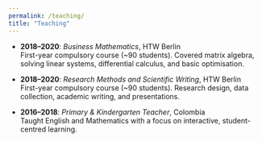 ```yaml
---
permalink: /teaching/
title: "Teaching"
---
```


- **2018–2020**: *Business Mathematics*, HTW Berlin  
  First-year compulsory course (~90 students). Covered matrix algebra, solving linear systems, differential calculus, and basic optimisation.

- **2018–2020**: *Research Methods and Scientific Writing*, HTW Berlin  
  First-year compulsory course (~90 students). Research design, data collection, academic writing, and presentations.

- **2016–2018**: *Primary & Kindergarten Teacher*, Colombia  
  Taught English and Mathematics with a focus on interactive, student-centred learning.
